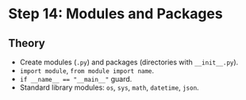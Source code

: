 # Step 14: Modules and Packages

## Theory
- Create modules (`.py`) and packages (directories with `__init__.py`).
- `import module`, `from module import name`.
- `if __name__ == "__main__"` guard.
- Standard library modules: `os`, `sys`, `math`, `datetime`, `json`.
